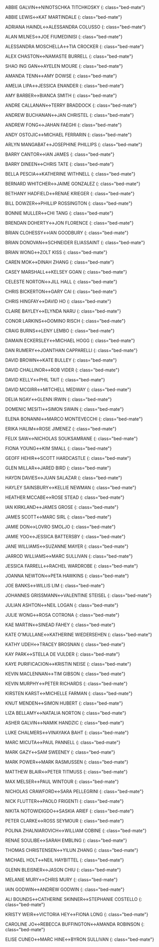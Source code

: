 ABBIE GALVIN&harr;NINOTSCHKA TITCHKOSKY
{: class="bed-mate"}

ABBIE LEWIS&harr;KAT MARTINDALE
{: class="bed-mate"}

ADRIANA HAINDL&harr;ALESSANDRA COLUSSO
{: class="bed-mate"}

ALAN MILNES&harr;JOE FIUMEDINISI
{: class="bed-mate"}

ALESSANDRA MOSCHELLA&harr;TIA CROCKER
{: class="bed-mate"}

ALEX CHASTON&harr;NAMASTE BURRELL
{: class="bed-mate"}

SHAO ING GAN&harr;AYELEN MOURE
{: class="bed-mate"}

AMANDA TENN&harr;AMY DOWSE
{: class="bed-mate"}

AMELIA LIPA&harr;JESSICA ENANDER
{: class="bed-mate"}

AMY BARBER&harr;BIANCA SMITH
{: class="bed-mate"}

ANDRE CALLANAN&harr;TERRY BRADDOCK
{: class="bed-mate"}

ANDREW BUCHANAN&harr;JAN CHRISTEL
{: class="bed-mate"}

ANDREW FONG&harr;JAHAN FAEGHI
{: class="bed-mate"}

ANDY OSTOJIC&harr;MICHAEL FERRARIN
{: class="bed-mate"}

ARLYN MANGABAT&harr;JOSEPHINE PHILLIPS
{: class="bed-mate"}

BARRY CANTOR&harr;IAN JAMES
{: class="bed-mate"}

BARRY DINEEN&harr;CHRIS TATE
{: class="bed-mate"}

BELLA PESCIA&harr;KATHERINE WITHNELL
{: class="bed-mate"}

BERNARD WHITCHER&harr;JAIME GONZALEZ
{: class="bed-mate"}

BETHANY HADFIELD&harr;RENAE KRIEGER
{: class="bed-mate"}

BILL DOWZER&harr;PHILLIP ROSSINGTON
{: class="bed-mate"}

BONNIE MULLER&harr;CHI TANG
{: class="bed-mate"}

BRENDAN DOHERTY&harr;JON FLORENCE
{: class="bed-mate"}

BRIAN CLOHESSY&harr;IAN GOODBURY
{: class="bed-mate"}

BRIAN DONOVAN&harr;SCHNEIDER ELIASSAINT
{: class="bed-mate"}

BRIAN WONG&harr;ZOLT KISS
{: class="bed-mate"}

CAREN MOK&harr;DINAH ZHANG
{: class="bed-mate"}

CASEY MARSHALL&harr;KELSEY GOAN
{: class="bed-mate"}

CELESTE NORTON&harr;JILL HALL
{: class="bed-mate"}

CHRIS BICKERTON&harr;GARY CAI
{: class="bed-mate"}

CHRIS HINGFAY&harr;DAVID HO
{: class="bed-mate"}

CLAIRE BAYLEY&harr;ELYNDA NARU
{: class="bed-mate"}

CONOR LARKINS&harr;DOMINO RISCH
{: class="bed-mate"}

CRAIG BURNS&harr;LENY LEMBO
{: class="bed-mate"}

DAMAIN ECKERSLEY&harr;MICHAEL HOGG
{: class="bed-mate"}

DAN RUMERY&harr;JOANTHAN CAPPARELLI
{: class="bed-mate"}

DAVID BROWN&harr;KATE BULLEY
{: class="bed-mate"}

DAVID CHALLINOR&harr;ROB VIDER
{: class="bed-mate"}

DAVID KELLY&harr;PHIL TAIT
{: class="bed-mate"}

DAVID MCGIRR&harr;MITCHELL MEDWAY
{: class="bed-mate"}

DELIA NGAY&harr;GLENN IRWIN
{: class="bed-mate"}

DOMENIC MESITI&harr;SIMON SWAIN
{: class="bed-mate"}

ELENA BONANNI&harr;MARCO MONTEVECCHI
{: class="bed-mate"}

ERIKA HALIM&harr;ROSE JIMENEZ
{: class="bed-mate"}

FELIX SAW&harr;NICHOLAS SOUKSAMRANE
{: class="bed-mate"}

FIONA YOUNG&harr;KIM SMALL
{: class="bed-mate"}

GEOFF HEHIR&harr;SCOTT HARDCASTLE
{: class="bed-mate"}

GLEN MILLAR&harr;JARED BIRD
{: class="bed-mate"}

HAYDN DAVIES&harr;JUAN SALAZAR
{: class="bed-mate"}

HAYLEY SAINSBURY&harr;KELLIE NEWMAN
{: class="bed-mate"}

HEATHER MCCABE&harr;ROSE STEAD
{: class="bed-mate"}

IAN KIRKLAND&harr;JAMES GROSE
{: class="bed-mate"}

JAMES SCOTT&harr;MARC SIRL
{: class="bed-mate"}

JAMIE DON&harr;LOVRO SMOLJO
{: class="bed-mate"}

JAMIE YOO&harr;JESSICA BATTERSBY
{: class="bed-mate"}

JANE WILLIAMS&harr;SUZANNE MAYER
{: class="bed-mate"}

JARROD WILLIAMS&harr;MARC SULLIVAN
{: class="bed-mate"}

JESSICA FARRELL&harr;RACHEL WARDROBE
{: class="bed-mate"}

JOANNA NEWTON&harr;PETA HAWKINS
{: class="bed-mate"}

JOE BANKS&harr;WILLIS LIM
{: class="bed-mate"}

JOHANNES GRISSMANN&harr;VALENTINE STEISEL
{: class="bed-mate"}

JULIAN ASHTON&harr;NEIL LOGAN
{: class="bed-mate"}

JULIE WONG&harr;ROSA COTRONA
{: class="bed-mate"}

KAE MARTIN&harr;SINEAD FAHEY
{: class="bed-mate"}

KATE O'MULLANE&harr;KATHERINE WIEDERSEHEN
{: class="bed-mate"}

KATHY UDEH&harr;TRACEY BROSNAN
{: class="bed-mate"}

KAY PARK&harr;STELLA DE VULDER
{: class="bed-mate"}

KAYE PURIFICACION&harr;KRISTIN NEISE
{: class="bed-mate"}

KEVIN MACLENNAN&harr;TIM GIBSON
{: class="bed-mate"}

KEVIN MURPHY&harr;PETER RICHARDS
{: class="bed-mate"}

KIRSTEN KARST&harr;MICHELLE FARMAN
{: class="bed-mate"}

KNUT MENDEN&harr;SIMON HUBERT
{: class="bed-mate"}

LIZA BELLAMY&harr;NATALIA NORTON
{: class="bed-mate"}

ASHER GALVIN&harr;NAMIK HANDZIC
{: class="bed-mate"}

LUKE CHALMERS&harr;VINAYAKA BAHT
{: class="bed-mate"}

MARC MICUTA&harr;PAUL PANNELL
{: class="bed-mate"}

MARK GAZY&harr;SAM SWEENEY
{: class="bed-mate"}

MARK POWER&harr;MARK RASMUSSEN
{: class="bed-mate"}

MATTHEW BLAIR&harr;PETER TITMUSS
{: class="bed-mate"}

MAX MELSER&harr;PAUL WINTOUR
{: class="bed-mate"}

NICHOLAS CRAWFORD&harr;SARA PELLEGRINI
{: class="bed-mate"}

NICK FLUTTER&harr;PAOLO FRIGENTI
{: class="bed-mate"}

NIKITA NOTOWIDIGDO&harr;SASKIA ARIEF
{: class="bed-mate"}

PETER CLARKE&harr;ROSS SEYMOUR
{: class="bed-mate"}

POLINA ZHALNIAROVICH&harr;WILLIAM COBINE
{: class="bed-mate"}

RENAE SOULIBE&harr;SARAH EMBLING
{: class="bed-mate"}

THOMAS CHRISTENSEN&harr;YILUN ZHANG
{: class="bed-mate"}

MICHAEL HOLT&harr;NEIL HAYBITTEL
{: class="bed-mate"}

GLENN BLEISNER&harr;JASON CHIU
{: class="bed-mate"}

MELANIE MURY&harr;CHRIS MURY
{: class="bed-mate"}

IAIN GODWIN&harr;ANDREW GODWIN
{: class="bed-mate"}

ALI BOUNDS&harr;CATHERINE SKINNER&harr;STEPHANIE COSTELLO
{: class="bed-mate"}

KRISTY WEIR&harr;VICTORIA HEY&harr;FIONA LONG
{: class="bed-mate"}

CAROLINE JO&harr;REBECCA BUFFINGTON&harr;AMANDA ROBINSON
{: class="bed-mate"}

ELISE CUNEO&harr;MARC HINE&harr;BYRON SULLIVAN
{: class="bed-mate"}